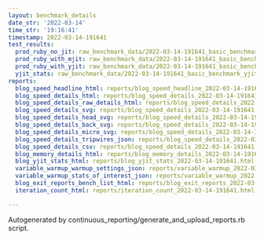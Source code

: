 ```yaml
---
layout: benchmark_details
date_str: '2022-03-14'
time_str: '19:16:41'
timestamp: 2022-03-14-191641
test_results:
  prod_ruby_no_jit: raw_benchmark_data/2022-03-14-191641_basic_benchmark_prod_ruby_no_jit.json
  prod_ruby_with_mjit: raw_benchmark_data/2022-03-14-191641_basic_benchmark_prod_ruby_with_mjit.json
  prod_ruby_with_yjit: raw_benchmark_data/2022-03-14-191641_basic_benchmark_prod_ruby_with_yjit.json
  yjit_stats: raw_benchmark_data/2022-03-14-191641_basic_benchmark_yjit_stats.json
reports:
  blog_speed_headline_html: reports/blog_speed_headline_2022-03-14-191641.html
  blog_speed_details_html: reports/blog_speed_details_2022-03-14-191641.html
  blog_speed_details_raw_details_html: reports/blog_speed_details_2022-03-14-191641.raw_details.html
  blog_speed_details_svg: reports/blog_speed_details_2022-03-14-191641.svg
  blog_speed_details_head_svg: reports/blog_speed_details_2022-03-14-191641.head.svg
  blog_speed_details_back_svg: reports/blog_speed_details_2022-03-14-191641.back.svg
  blog_speed_details_micro_svg: reports/blog_speed_details_2022-03-14-191641.micro.svg
  blog_speed_details_tripwires_json: reports/blog_speed_details_2022-03-14-191641.tripwires.json
  blog_speed_details_csv: reports/blog_speed_details_2022-03-14-191641.csv
  blog_memory_details_html: reports/blog_memory_details_2022-03-14-191641.html
  blog_yjit_stats_html: reports/blog_yjit_stats_2022-03-14-191641.html
  variable_warmup_warmup_settings_json: reports/variable_warmup_2022-03-14-191641.warmup_settings.json
  variable_warmup_stats_of_interest_json: reports/variable_warmup_2022-03-14-191641.stats_of_interest.json
  blog_exit_reports_bench_list_html: reports/blog_exit_reports_2022-03-14-191641.bench_list.html
  iteration_count_html: reports/iteration_count_2022-03-14-191641.html

---
```

Autogenerated by continuous_reporting/generate_and_upload_reports.rb script.
